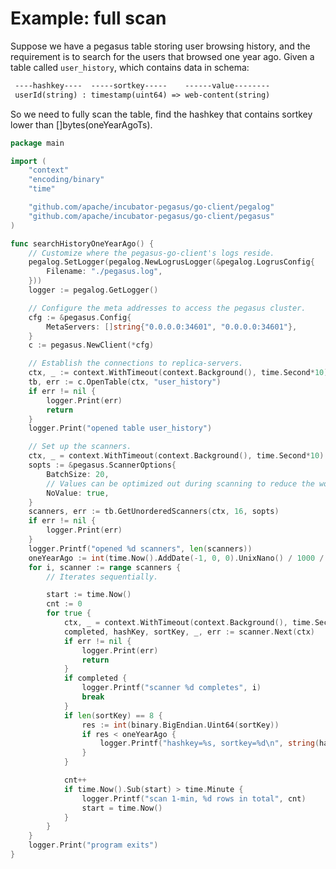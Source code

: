 <!--
Licensed to the Apache Software Foundation (ASF) under one
or more contributor license agreements.  See the NOTICE file
distributed with this work for additional information
regarding copyright ownership.  The ASF licenses this file
to you under the Apache License, Version 2.0 (the
"License"); you may not use this file except in compliance
with the License.  You may obtain a copy of the License at

  http://www.apache.org/licenses/LICENSE-2.0

Unless required by applicable law or agreed to in writing,
software distributed under the License is distributed on an
"AS IS" BASIS, WITHOUT WARRANTIES OR CONDITIONS OF ANY
KIND, either express or implied.  See the License for the
specific language governing permissions and limitations
under the License.
-->
# Example: full scan

Suppose we have a pegasus table storing user browsing history,
and the requirement is to search for the users that browsed one year ago.
Given a table called `user_history`, which contains data in schema:

```txt
 ----hashkey----  -----sortkey-----    ------value--------
 userId(string) : timestamp(uint64) => web-content(string)
```

So we need to fully scan the table, find the hashkey that contains sortkey
lower than []bytes(oneYearAgoTs).

```go
package main

import (
    "context"
    "encoding/binary"
    "time"

    "github.com/apache/incubator-pegasus/go-client/pegalog"
    "github.com/apache/incubator-pegasus/go-client/pegasus"
)

func searchHistoryOneYearAgo() {
    // Customize where the pegasus-go-client's logs reside.
    pegalog.SetLogger(pegalog.NewLogrusLogger(&pegalog.LogrusConfig{
        Filename: "./pegasus.log",
    }))
    logger := pegalog.GetLogger()

    // Configure the meta addresses to access the pegasus cluster.
    cfg := &pegasus.Config{
        MetaServers: []string{"0.0.0.0:34601", "0.0.0.0:34601"},
    }
    c := pegasus.NewClient(*cfg)

    // Establish the connections to replica-servers.
    ctx, _ := context.WithTimeout(context.Background(), time.Second*10)
    tb, err := c.OpenTable(ctx, "user_history")
    if err != nil {
        logger.Print(err)
        return
    }
    logger.Print("opened table user_history")

    // Set up the scanners.
    ctx, _ = context.WithTimeout(context.Background(), time.Second*10)
    sopts := &pegasus.ScannerOptions{
        BatchSize: 20,
        // Values can be optimized out during scanning to reduce the workload.
        NoValue: true,
    }
    scanners, err := tb.GetUnorderedScanners(ctx, 16, sopts)
    if err != nil {
        logger.Print(err)
    }
    logger.Printf("opened %d scanners", len(scanners))
    oneYearAgo := int(time.Now().AddDate(-1, 0, 0).UnixNano() / 1000 / 1000)
    for i, scanner := range scanners {
        // Iterates sequentially.

        start := time.Now()
        cnt := 0
        for true {
            ctx, _ = context.WithTimeout(context.Background(), time.Second*10)
            completed, hashKey, sortKey, _, err := scanner.Next(ctx)
            if err != nil {
                logger.Print(err)
                return
            }
            if completed {
                logger.Printf("scanner %d completes", i)
                break
            }
            if len(sortKey) == 8 {
                res := int(binary.BigEndian.Uint64(sortKey))
                if res < oneYearAgo {
                    logger.Printf("hashkey=%s, sortkey=%d\n", string(hashKey), res)
                }
            }

            cnt++
            if time.Now().Sub(start) > time.Minute {
                logger.Printf("scan 1-min, %d rows in total", cnt)
                start = time.Now()
            }
        }
    }
    logger.Print("program exits")
}
```
